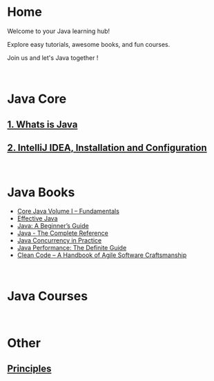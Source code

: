 # **Home**

Welcome to your Java learning hub! 

Explore easy tutorials, awesome books, and fun courses. 

Join us and let's Java together !

<br>

# **Java Core**

## [1. Whats is Java](Core%20Java/1.%20Whats%20is%20Java.md)
## [2. IntelliJ IDEA, Installation and Configuration](Core%20Java/2.%20IntelliJ%20IDEA,%20Installation%20and%20Configuration.md)


<br>

# **Java Books**

- [Core Java Volume I – Fundamentals](http://geni.us/YHJX7v)
- [Effective Java](http://geni.us/RuQ6d)
- [Java: A Beginner’s Guide](http://geni.us/t0Y89c)
- [Java - The Complete Reference](http://geni.us/WBj4)
- [Java Concurrency in Practice](http://geni.us/7d3hFgB)
- [Java Performance: The Definite Guide](http://geni.us/B6XAX)
- [Clean Code – A Handbook of Agile Software Craftsmanship](http://geni.us/gteGs5m)


<br>

# **Java Courses**

<br>


# **Other**

## [Principles](Principles.md)
  

